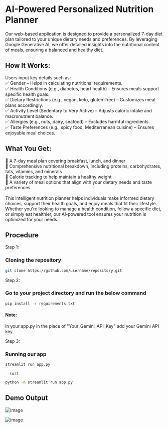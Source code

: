 # AI-Powered Personalized Nutrition Planner
Our web-based application is designed to provide a personalized 7-day diet plan tailored to your unique dietary needs and preferences. By leveraging Google Generative AI, we offer detailed insights into the nutritional content of meals, ensuring a balanced and healthy diet.

## How It Works:
Users input key details such as:<br>
✅ Gender – Helps in calculating nutritional requirements.<br>
✅ Health Conditions (e.g., diabetes, heart health) – Ensures meals support specific health goals.<br>
✅ Dietary Restrictions (e.g., vegan, keto, gluten-free) – Customizes meal plans accordingly.<br>
✅ Activity Level (Sedentary to Very Active) – Adjusts caloric intake and macronutrient balance.<br>
✅ Allergies (e.g., nuts, dairy, seafood) – Excludes harmful ingredients.<br>
✅ Taste Preferences (e.g., spicy food, Mediterranean cuisine) – Ensures enjoyable meal choices.<br>

## What You Get:
🔹 A 7-day meal plan covering breakfast, lunch, and dinner<br>
🔹 Comprehensive nutritional breakdown, including proteins, carbohydrates, fats, vitamins, and minerals<br>
🔹 Calorie tracking to help maintain a healthy weight<br>
🔹 A variety of meal options that align with your dietary needs and taste preferences<br>
<br>
This intelligent nutrition planner helps individuals make informed dietary choices, support their health goals, and enjoy meals that fit their lifestyle. Whether you're looking to manage a health condition, follow a specific diet, or simply eat healthier, our AI-powered tool ensures your nutrition is optimized for your needs.


## Procedure

Step 1:
### Cloning the repository
 ```sh
git clone https://github.com/username/repository.git
```

Step 2:
### Go to your project directory and run the below command
```sh
pip install -r requirements.txt
```
#### Note: 
In your app.py in the place of "Your_Gemini_API_Key" add your Gemini API key

Step 3:
### Running our app
```sh
streamlit run app.py
```
      (or)
```sh
python -m streamlit run app.py
```

## Demo Output

![image](https://github.com/user-attachments/assets/35f19b4d-f97d-4ece-b018-3a6e983c46a6)

![image](https://github.com/user-attachments/assets/9c4aac5c-86ac-40ba-aa09-6572213bcf2c)







